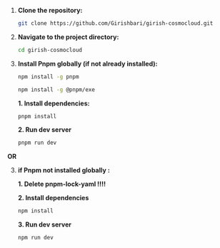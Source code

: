 1. **Clone the repository:**

    ```sh
    git clone https://github.com/Girishbari/girish-cosmocloud.git
    ```

2. **Navigate to the project directory:**

    ```sh
    cd girish-cosmocloud
    ```
3. **Install Pnpm globally (if not already installed):**
    ```sh
    npm install -g pnpm
    ```
    ```sh
    npm install -g @pnpm/exe
    ```
    **1. Install dependencies:**
    ```sh
    pnpm install
    ```
    **2. Run dev server**
    ```sh
    pnpm run dev
    ```

**OR**

3. **if Pnpm not installed globally :**
   
   **1. Delete pnpm-lock-yaml ‼️‼️**

   **2. Install dependencies**
    ```sh
    npm install
    ```
   **3. Run dev server**
    ```sh
    npm run dev
    ```
   

